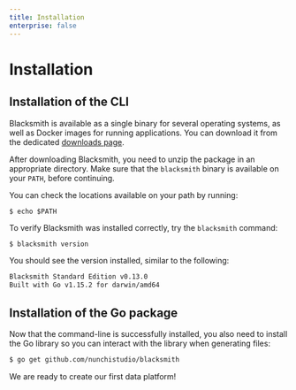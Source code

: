 ```yaml
---
title: Installation
enterprise: false
---
```


# Installation

## Installation of the CLI

Blacksmith is available as a single binary for several operating systems, as well
as Docker images for running applications. You can download it from the dedicated
[downloads page](/blacksmith/downloads).

After downloading Blacksmith, you need to unzip the package in an appropriate
directory. Make sure that the `blacksmith` binary is available on your `PATH`,
before continuing.

You can check the locations available on your path by running:
```
$ echo $PATH
```

To verify Blacksmith was installed correctly, try the `blacksmith` command:
```bash
$ blacksmith version
```

You should see the version installed, similar to the following:
```bash
Blacksmith Standard Edition v0.13.0
Built with Go v1.15.2 for darwin/amd64
```

## Installation of the Go package

Now that the command-line is successfully installed, you also need to install the
Go library so you can interact with the library when generating files:
```bash
$ go get github.com/nunchistudio/blacksmith
```

We are ready to create our first data platform!
